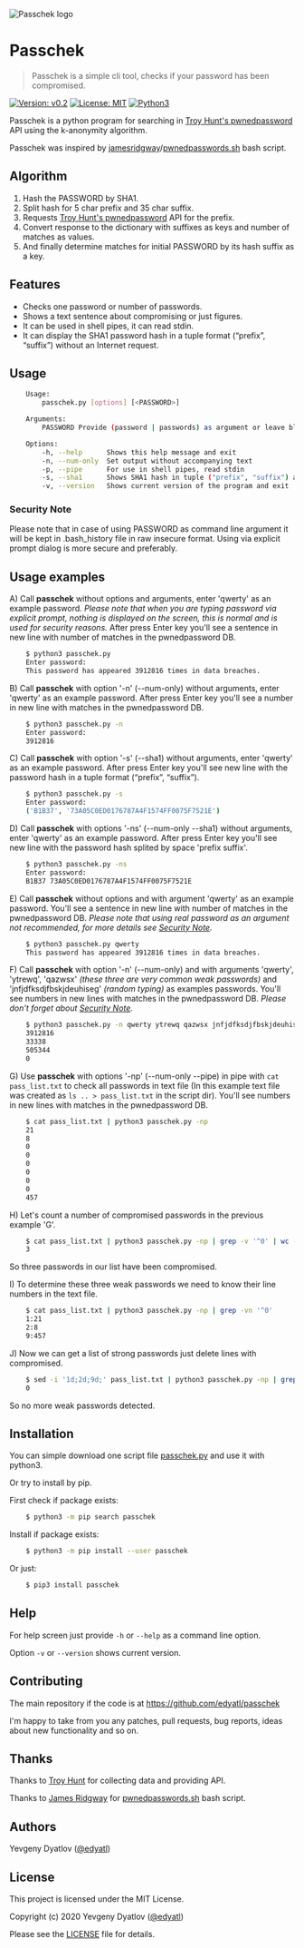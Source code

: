![Passchek logo](https://svgshare.com/i/Lwy.svg)


# Passchek


> Passchek is a simple cli tool, checks if your password has been compromised.

[![Version: v0.2](https://img.shields.io/badge/version-v0.2.1-blue)](https://github.com/edyatl/passchek)
[![License: MIT](https://img.shields.io/badge/license-MIT-green)](https://github.com/edyatl/passchek/LICENSE)
[![Python3](https://img.shields.io/badge/python-3.5%20%7C%203.6%20%7C%203.7-blue)](https://github.com/edyatl/passchek)

Passchek is a python program for searching in [Troy Hunt's pwnedpassword](https://www.troyhunt.com/ive-just-launched-pwned-passwords-version-2/) API using the k-anonymity algorithm. 

Passchek was inspired by [jamesridgway](https://github.com/jamesridgway)/[pwnedpasswords.sh](https://github.com/jamesridgway/pwnedpasswords.sh) bash script.


## Algorithm


1. Hash the PASSWORD by SHA1.
2. Split hash for 5 char prefix and 35 char suffix.
3. Requests [Troy Hunt's pwnedpassword](https://www.troyhunt.com/ive-just-launched-pwned-passwords-version-2/) API for the prefix.
4. Convert response to the dictionary with suffixes as keys and number of matches as values.
5. And finally determine matches for initial PASSWORD by its hash suffix as a key.


## Features


- Checks one password or number of passwords.
- Shows a text sentence about  compromising or just figures.
- It can be used in shell pipes, it can read stdin.
- It can display the SHA1 password hash in a tuple format (“prefix”, “suffix”) without an Internet request.


## Usage


```sh
    Usage:
        passchek.py [options] [<PASSWORD>]

    Arguments:
        PASSWORD Provide (password | passwords) as argument or leave blank to provide via stdin or prompt

    Options:
        -h, --help      Shows this help message and exit
        -n, --num-only  Set output without accompanying text
        -p, --pipe      For use in shell pipes, read stdin
        -s, --sha1      Shows SHA1 hash in tuple ("prefix", "suffix") and exit
        -v, --version   Shows current version of the program and exit
```

### Security Note

Please note that in case of using PASSWORD as command line argument it will be kept in .bash_history file in raw insecure format. Using via explicit prompt dialog is more secure and preferably.


## Usage examples


A) Call **passchek** without options and arguments, enter 'qwerty' as an example password. *Please note that when you are typing password via explicit prompt, nothing is displayed on the screen, this is normal and is used for security reasons.* After press Enter key you'll see a sentence in new line with number of matches in the pwnedpassword DB.

```sh
    $ python3 passchek.py 
    Enter password: 
    This password has appeared 3912816 times in data breaches.
```

B) Call **passchek** with option '-n' (--num-only) without arguments, enter 'qwerty' as an example password. After press Enter key you'll see a number in new line with matches in the pwnedpassword DB.

```sh
    $ python3 passchek.py -n 
    Enter password: 
    3912816
```

C) Call **passchek** with option '-s' (--sha1) without arguments, enter 'qwerty' as an example password. After press Enter key you'll see new line with the password hash in a tuple format (“prefix”, “suffix”).

```sh
    $ python3 passchek.py -s
    Enter password: 
    ('B1B37', '73A05C0ED0176787A4F1574FF0075F7521E')
```

D) Call **passchek** with options '-ns' (--num-only --sha1) without arguments, enter 'qwerty' as an example password. After press Enter key you'll see new line with the password hash splited by space 'prefix suffix'.

```sh
    $ python3 passchek.py -ns
    Enter password: 
    B1B37 73A05C0ED0176787A4F1574FF0075F7521E
```

E) Call **passchek** without options and with argument 'qwerty' as an example password. You'll see a sentence in new line with number of matches in the pwnedpassword DB. *Please note that using real password as an argument not recommended, for more details see [Security Note](#security-note).*

```sh
    $ python3 passchek.py qwerty
    This password has appeared 3912816 times in data breaches.
```

F) Call **passchek** with option '-n' (--num-only) and with arguments 'qwerty', 'ytrewq', 'qazwsx' *(these three are very common weak passwords)* and 'jnfjdfksdjfbskjdeuhiseg' *(random typing)* as examples passwords. You'll see numbers in new lines with matches in the pwnedpassword DB. *Please don't forget about [Security Note](#security-note).*

```sh
    $ python3 passchek.py -n qwerty ytrewq qazwsx jnfjdfksdjfbskjdeuhiseg
    3912816
    33338
    505344
    0
```

G) Use **passchek** with options '-np' (--num-only --pipe) in pipe with `cat pass_list.txt` to check all passwords in text file (In this example text file was created as `ls .. > pass_list.txt` in the script dir). You'll see numbers in new lines with matches in the pwnedpassword DB. 

```sh
    $ cat pass_list.txt | python3 passchek.py -np
    21
    8
    0
    0
    0
    0
    0
    0
    457
```

H) Let's count a number of compromised passwords in the previous example 'G'. 

```sh
    $ cat pass_list.txt | python3 passchek.py -np | grep -v '^0' | wc -l
    3
```
So three passwords in our list have been compromised.

I) To determine these three weak passwords we need to know their line numbers in the text file.

```sh
    $ cat pass_list.txt | python3 passchek.py -np | grep -vn '^0'
    1:21
    2:8
    9:457
```

J) Now we can get a list of strong passwords just delete lines with compromised.

```sh
    $ sed -i '1d;2d;9d;' pass_list.txt | python3 passchek.py -np | grep -v '^0' | wc -l
    0
```
So no more weak passwords detected.


## Installation

You can simple download one script file [passchek.py](./passchek/passchek.py) and use it with python3.

Or try to install by pip.

First check if package exists:

```sh
    $ python3 -m pip search passchek
```
Install if package exists:

```sh
    $ python3 -m pip install --user passchek
```
Or just:
```sh
    $ pip3 install passchek
```


## Help


For help screen just provide `-h` or `--help` as a command line option.

Option `-v` or `--version` shows current version.


## Contributing


The main repository if the code is at https://github.com/edyatl/passchek

I'm happy to take from you any patches, pull requests,  bug reports,  ideas about new functionality and so on.


## Thanks


Thanks to [Troy Hunt](https://www.troyhunt.com) for collecting data and providing API.

Thanks to [James Ridgway](https://github.com/jamesridgway) for [pwnedpasswords.sh](https://github.com/jamesridgway/pwnedpasswords.sh) bash script.


## Authors


Yevgeny Dyatlov ([@edyatl](https://github.com/edyatl))


## License


This project is licensed under the MIT License.

Copyright (c) 2020 Yevgeny Dyatlov ([@edyatl](https://github.com/edyatl))

Please see the [LICENSE](LICENSE) file for details.
